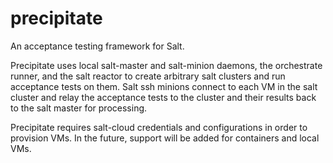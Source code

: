 # precipitate

An acceptance testing framework for Salt.

Precipitate uses local salt-master and salt-minion daemons, the orchestrate
runner, and the salt reactor to create arbitrary salt clusters and run
acceptance tests on them.  Salt ssh minions connect to each VM in the salt
cluster and relay the acceptance tests to the cluster and their results back to
the salt master for processing.

Precipitate requires salt-cloud credentials and configurations in order to
provision VMs.  In the future, support will be added for containers and local
VMs.
